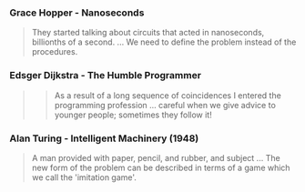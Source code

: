 ### Grace Hopper - Nanoseconds
 
>  They started talking about circuits that acted in nanoseconds, billionths of a second. ... We need to define the problem instead of the procedures.
 
### Edsger Dijkstra - The Humble Programmer
 
> > As a result of a long sequence of coincidences I entered the programming profession ... careful when we give advice to younger people; sometimes they follow it!
 
### Alan Turing - Intelligent Machinery (1948)
 
> A man provided with paper, pencil, and rubber, and subject ... The new form of the problem can be described in terms of a game which we call the 'imitation game'.